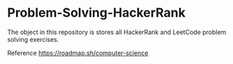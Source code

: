 # Problem-Solving-HackerRank
The object in this repository is stores all HackerRank and LeetCode problem solving exercises.

Reference
https://roadmap.sh/computer-science
